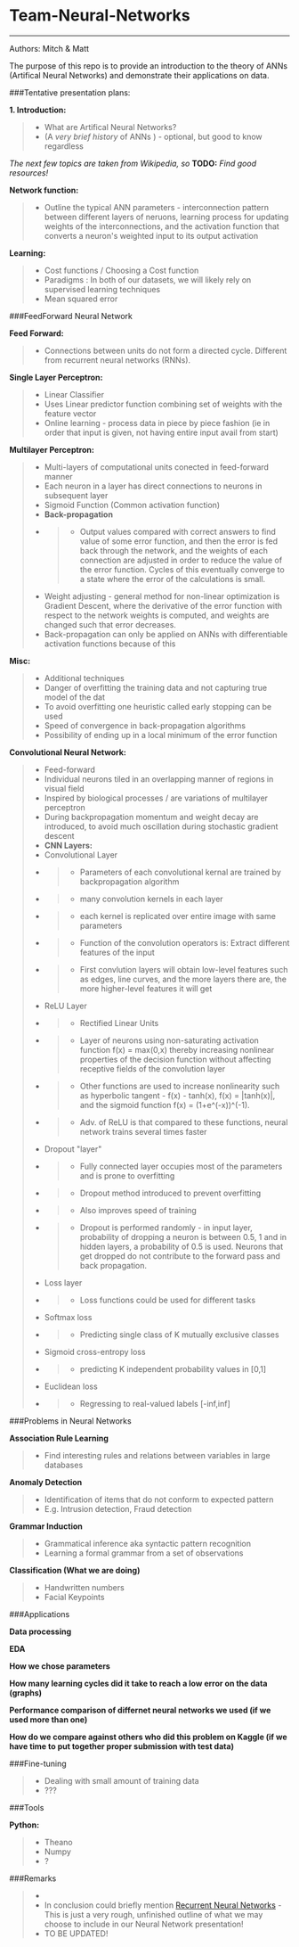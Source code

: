 # Team-Neural-Networks

---

Authors: Mitch & Matt

The purpose of this repo is to provide an introduction to the theory of ANNs (Artifical Neural Networks) and demonstrate their applications on data. 

###Tentative presentation plans:

**1. Introduction:**    
  >- What are Artifical Neural Networks?
  >- (A *very brief history* of ANNs ) - optional, but good to know regardless


*The next few topics are taken from Wikipedia, so* **TODO:** *Find good resources!*

**Network function:**  
  >- Outline the typical ANN parameters - interconnection pattern between different layers of neruons, learning process for updating weights of the interconnections, and the activation function that converts a neuron's weighted input to its output activation

**Learning:**  
  >- Cost functions / Choosing a Cost function
  >- Paradigms : In both of our datasets, we will likely rely on supervised learning techniques 
  >- Mean squared error

###FeedForward Neural Network

**Feed Forward:**  
  >- Connections between units do not form a directed cycle. Different from recurrent neural networks (RNNs).


**Single Layer Perceptron:**  
  >- Linear Classifier
  >- Uses Linear predictor function combining set of weights with the feature vector
  >- Online learning - process data in piece by piece fashion (ie in order that input is given, not having entire input avail from start)

**Multilayer Perceptron:**  
  >- Multi-layers of computational units conected in feed-forward manner
  >- Each neuron in a layer has direct connections to neurons in subsequent layer
  >- Sigmoid Function  (Common activation function)
  >- **Back-propagation**
  >- >- Output values compared with correct answers to find value of some error function, and then the error is fed back through the network, and the weights of each connection are adjusted in order to reduce the value of the error function. Cycles of this eventually converge to a state where the error of the calculations is small. 
  >- Weight adjusting - general method for non-linear optimization is Gradient Descent, where the derivative of the error function with respect to the network weights is computed, and weights are changed such that error decreases.
  >- Back-propagation can only be applied on ANNs with differentiable activation functions because of this

**Misc:** 
  >- Additional techniques
  >- Danger of overfitting the training data and not capturing true model of the dat
  >- To avoid overfitting one heuristic called early stopping can be used 
  >- Speed of convergence in back-propagation algorithms
  >- Possibility of ending up in a local minimum of the error function

**Convolutional Neural Network:**  
  >- Feed-forward
  >- Individual neurons tiled in an overlapping manner of regions in visual field
  >- Inspired by biological processes / are variations of multilayer perceptron
  >- During backpropagation momentum and weight decay are introduced, to avoid much oscillation during stochastic gradient descent
  >- **CNN Layers:**  
  >- Convolutional Layer
  >- >- Parameters of each convolutional kernal are trained by backpropagation algorithm
  >- >- many convolution kernels in each layer 
  >- >- each kernel is replicated over entire image with same parameters
  >- >- Function of the convolution operators is: Extract different features of the input
  >- >- First convlution layers will obtain low-level features such as edges, line curves, and the more layers there are, the more higher-level features it will get
  >- ReLU Layer
  >- >- Rectified Linear Units
  >- >- Layer of neurons using non-saturating activation function f(x) = max(0,x) thereby increasing nonlinear properties of the decision function without affecting receptive fields of the convolution layer
  >- >- Other functions are used to increase nonlinearity such as hyperbolic tangent - f(x) - tanh(x), f(x) = |tanh(x)|, and the sigmoid function f(x) = (1+e^(-x))^(-1).
  >- >- Adv. of ReLU is that compared to these functions, neural network trains several times faster
  >- Dropout "layer"
  >- >- Fully connected layer occupies most of the parameters and is prone to overfitting
  >- >- Dropout method introduced to prevent overfitting
  >- >- Also improves speed of training
  >- >- Dropout is performed randomly - in input layer, probability of dropping a neuron is between 0.5, 1 and in hidden layers, a probability of 0.5 is used. Neurons that get dropped do not contribute to the forward pass and back propagation. 
  >- Loss layer
  >- >- Loss functions could be used for different tasks
  >- Softmax loss
  >- >- Predicting single class of K mutually exclusive classes
  >- Sigmoid cross-entropy loss
  >- >- predicting K independent probability values in [0,1]
  >- Euclidean loss
  >- >- Regressing to real-valued labels [-inf,inf]

###Problems in Neural Networks  

**Association Rule Learning**  
  >- Find interesting rules and relations between variables in large databases

**Anomaly Detection**  
  >- Identification of items that do not conform to expected pattern 
  >- E.g. Intrusion detection, Fraud detection

**Grammar Induction**  
  >- Grammatical inference aka syntactic pattern recognition
  >- Learning a formal grammar from a set of observations

**Classification (What we are doing)**  
  >- Handwritten numbers
  >- Facial Keypoints

###Applications

**Data processing**

**EDA**

**How we chose parameters**

**How many learning cycles did it take to reach a low error on the data (graphs)**

**Performance comparison of differnet neural networks we used (if we used more than one)**

**How do we compare against others who did this problem on Kaggle (if we have time to put together proper submission with test data)**


###Fine-tuning  
>- Dealing with small amount of training data
>- ???


###Tools

**Python:**  
  >- Theano  
  >- Numpy  
  >- ?
  
###Remarks

  >- 
  >- In conclusion could briefly mention [Recurrent Neural Networks](http://en.wikipedia.org/wiki/Recurrent_neural_network#Fully_recurrent_network)
  >-This is just a very rough, unfinished outline of what we may choose to include in our Neural Network presentation!
  >- TO BE UPDATED!


